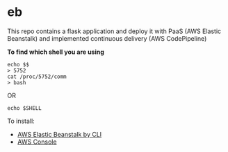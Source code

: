 # eb
This repo contains a flask application and deploy it with PaaS (AWS Elastic Beanstalk) and implemented continuous delivery (AWS CodePipeline)

**To find which shell you are using**
```
echo $$
> 5752
cat /proc/5752/comm
> bash
```
OR
```
echo $SHELL
```
To install:
- [AWS Elastic Beanstalk by CLI](https://github.com/aws/aws-elastic-beanstalk-cli-setup)
- [AWS Console](https://docs.aws.amazon.com/elasticbeanstalk/latest/dg/GettingStarted.html)
